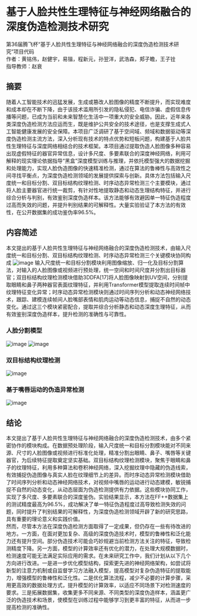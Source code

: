 # 基于人脸共性生理特征与神经网络融合的深度伪造检测技术研究
第36届腾飞杯“基于人脸共性生理特征与神经网络融合的深度伪造检测技术研究”项目代码  
作者：黄铭伟，赵健宇，易锴，程新元，孙翌洋，武浩森，郏子瞻，王子铨  
指导教师：赵衰  
## 摘要
随着人工智能技术的迅猛发展，生成或篡改人脸图像的精度不断提升，而实现难度和成本却在不断下降，由于该技术滥用所引发的隐私侵犯、电信诈骗、虚假信息传播等问题，已成为当前和未来智慧化生活中一项重大的安全威胁。因此，近年来各类深度伪造检测方法应运而生，既是维护公共安全的技术途径，也是支撑生成式人工智能健康发展的安全保障。本项目广泛调研了基于空间域、频域和数据驱动等深度伪造检测主流方法，深入分析现有技术的特点优势和短板问题，构建基于人脸共性生理特征与深度网络相结合的技术框架。本项目通过提取伪造人脸图像多种容易出现虚假特征的器官异常信息，设计多尺度、多要素联合的深度神经网络，利用可解释的现实理论依据指导“黑盒”深度模型训练与推理，并依托模型强大的数据挖掘和处理能力，实现人脸伪造图像的快速精准检测，通过在算法的鲁棒性与高效性之间寻找平衡点，为深度伪造检测领域的发展提供探索与创新。具体方法包括输入尺度统一和目标分割、双目标结构纹理检测、时序动态异常检测三个主要模块，通过将人脸主要器官进行统一裁剪，有针对性地提取静态和动态生理结构特征，并进行综合分析与判别，有效鉴别深度伪造样本。该方法能够有效避因单一特征伪造程度过高而失效的问题，并提升判别结果的可解释性。大量实验验证了本方法的有效性，在公开数据集的成功鉴伪率96.5%。
## 内容简述
本文提出的基于人脸共性生理特征与神经网络融合的深度伪造检测技术，由输入尺度统一和目标分割、双目标结构纹理检测、时序动态异常检测三个关键模块协同构成
![image](https://github.com/user-attachments/assets/ef797372-16ce-4ea4-a990-004bdf791c04)
输入尺度统一和目标分割模块利用图像缩放、归一化及目标分割算法，对输入的人脸图像或视频进行预处理，统一空间和时间尺度并分割出目标器官；双目标结构纹理检测模块借助3DDFA[17]将人脸图像映射到UV空间，分别提取眼睛和鼻子两种器官表面纹理特征，并利用Transformer模型提取连续时间帧中纹理特征变化异常；时序动态异常检测模块则通过时间序列分析和动态神经网络技术，跟踪、建模连续帧间人脸嘴部表情和肌肉运动等动态信息，捕捉不自然的动态变化。通过这三个模块紧密配合，提取并综合分析静态和动态深度生理特征，从而有效鉴别深度伪造样本，提升检测的准确性与可靠性。
### 人脸分割模型
![image](https://github.com/user-attachments/assets/08bb6b68-a672-4612-a6cb-01b7afbebe65)
![image](https://github.com/user-attachments/assets/04f2eb36-9531-4f3d-a594-813741e879bd)
### 双目标结构纹理检测
![image](https://github.com/user-attachments/assets/e1a0d577-883f-4776-a95b-8c54951134e7)
### 基于嘴唇运动的伪造异常检测
![image](https://github.com/user-attachments/assets/16ccfe87-87f1-4169-b581-b327dbb8ff1e)
## 结论
本文提出了基于人脸共性生理特征与神经网络融合的深度伪造检测技术，由多个紧密协作的模块构成。在数据预处理阶段，输入尺度统一和目标分割模块能对不同来源、尺寸的人脸图像或视频进行标准化处理，精准分割出眼睛、鼻子、嘴唇等关键器官，为后续特征提取奠定坚实基础。双目标结构纹理检测模块，聚焦于眼睛和鼻子的纹理特征，利用多种算法和卷积神经网络，深入挖掘纹理中隐藏的伪造线索，有效捕捉伪造图像与真实人脸在纹理细节上的差异。而时序动态异常检测模块借助了时间序列分析和动态神经网络技术，对视频中嘴唇的运动进行动态建模，敏锐捕捉不自然的动态变化，从动态层面为伪造检测提供有力依据。这些模块协同工作，实现了多尺度、多要素联合的深度鉴伪。实验结果显示，本方法在FF++数据集上的测试精度最高为96.5%，成功解决了单一特征伪造程度过高导致检测失效的问题，同时提升了判别结果的可解释性，为深度伪造检测领域开辟了新的研究思路，具有重要的理论意义和实践价值。  
然而，尽管本方法在深度伪造检测方面取得了一定成果，但仍存在一些有待改进的地方。一方面，在面对更加复杂、高级的深度伪造技术时，模型的鲁棒性和泛化能力还有提升空间。部分伪造技术可能会巧妙规避当前检测方法关注的特征，导致检测精度下降。另一方面，模型的计算效率还有优化的潜力，在处理大规模数据时，检测速度可能无法满足实际应用的需求。在未来研究工作中，我们计划从以下几个方向进行改进。一是进一步优化模型结构，探索更先进的神经网络架构，如尝试将新型的注意力机制或自监督学习方法融入模型，提高模型对复杂伪造特征的提取能力，增强模型的鲁棒性和泛化性。二是优化算法流程，减少不必要的计算步骤，采用更高效的数据处理方式，提升模型的计算效率，以适应不同场景下对检测速度的要求。三是拓展数据集，收集更多不同来源、不同类型的深度伪造样本，涵盖更广泛的伪造技术和场景，使模型在训练过程中能够学习到更丰富的特征，从而进一步提高检测的准确性。 





